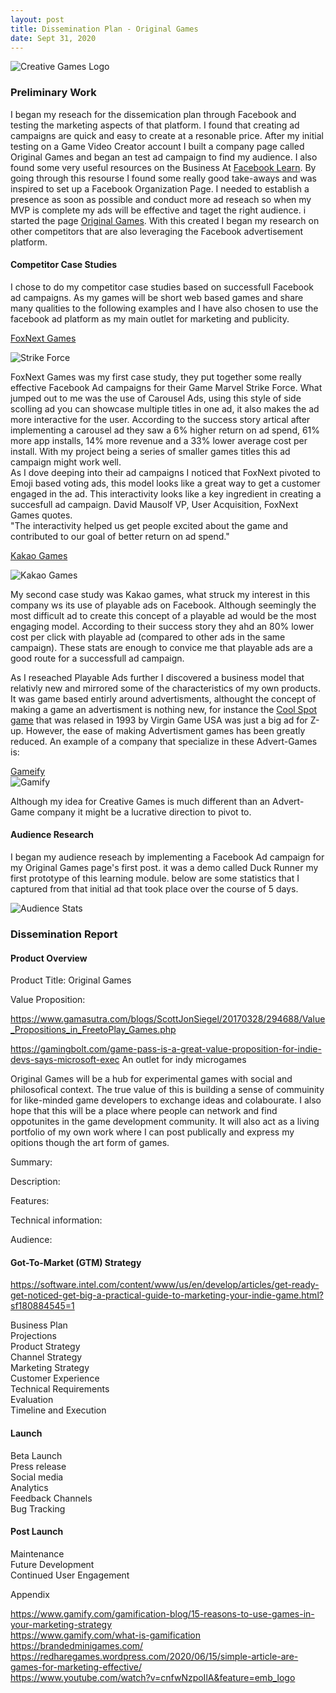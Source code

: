 ```yaml
---
layout: post
title: Dissemination Plan - Original Games  
date: Sept 31, 2020
--- 
```


<img src="../images/Banner.jpg" alt="Creative Games Logo">

### **Preliminary Work**  

I began my reseach for the dissemication plan through Facebook and testing the marketing aspects of that platform. I found that creating ad campaigns are quick and easy to create at a resonable price.  After my initial testing on a Game Video Creator account I built a company page called Original Games and began an test ad campaign to find my audience.  I also found some very useful resources on the Business At [Facebook Learn](https://www.facebook.com/business/learn).  By going through this resourse I found some really good take-aways and was inspired to set up a Facebook Organization Page.  I needed to establish a presence as soon as possible and conduct more ad reseach so when my MVP is complete my ads will be effective and taget the right audience. i started the page [Original Games](https://www.facebook.com/Original-Games-104498631430111).  With this created I began my research on other competitors that are also leveraging the Facebook advertisement platform. 

#### **Competitor Case Studies**

I chose to do my competitor case studies based on successfull Facebook ad campaigns.  As my games will be short web based games and share many qualities to the following examples and I have also chosen to use the facebook ad platform as my main outlet for marketing and publicity.  
   
[FoxNext Games](https://www.facebook.com/business/success/foxnext-games)
   
<img src="../images/strike_force_ad.jpg" alt="Strike Force">   
    
FoxNext Games was my first case study, they put together some really effective Facebook Ad campaigns for their Game Marvel Strike Force. What jumped out to me was the use of Carousel Ads, using this style of side scolling ad you can showcase multiple titles in one ad, it also makes the ad more interactive for the user.  According to the success story artical after implementing a carousel ad they saw a 6% higher return on ad spend, 61% more app installs, 14% more revenue and a 33% lower average cost per install.  With my project being a series of smaller games titles this ad campaign might work well.  
 As I dove deeping into their ad campaigns I noticed that FoxNext pivoted to Emoji based voting ads, this model looks like a great way to get a customer engaged in the ad. This interactivity looks like a key ingredient in creating a succesfull ad campaign. David Mausolf VP, User Acquisition, FoxNext Games quotes.  
"The interactivity helped us get people excited about the game and contributed to our goal of better return on ad spend."  
  
[Kakao Games](https://www.facebook.com/business/success/kakao-games-wisebirds)

<img src="../images/kakaoGames.png" alt="Kakao Games">
   
My second case study was Kakao games, what struck my interest in this company ws its use of playable ads on Facebook.  Although seemingly the most difficult ad to create this concept of a playable ad would be the most engaging model. According to their success story they ahd an 80% lower cost per click with playable ad (compared to other ads in the same campaign).  These stats are enough to convice me that playable ads are a good route for a successfull ad campaign.   
  
As I reseached Playable Ads further I discovered a business model that relativly new and mirrored some of the characteristics of my own products.  It was game based entirly around advertisments, althought the concept of making a game an advertisment is nothing new, for instance the [Cool Spot game](https://en.wikipedia.org/wiki/Cool_Spot) that was relased in 1993 by Virgin Game USA was just a big ad for Z-up.  However, the ease of making Advertisment games has been greatly reduced.  An example of a company that specialize in these Advert-Games is:

[Gameify](https://www.gamify.com)   
<img src="../images/gamify.jpg" alt="Gamify">  
    
Although my idea for Creative Games is much different than an Advert-Game company it might be a lucrative direction to pivot to. 


#### **Audience Research**  
   
I began my audience reseach by implementing a Facebook Ad campaign for my Original Games page's first post.  it was a demo called Duck Runner my first prototype of this learning module.  below are some statistics that I captured from that initial ad that took place over the course of 5 days.  
  
<img src="../images/audience_stats.jpg" alt="Audience Stats">  
   

### **Dissemination Report** 
    
    
#### **Product Overview**  

Product Title: Original Games  
  
Value Proposition:  

https://www.gamasutra.com/blogs/ScottJonSiegel/20170328/294688/Value_Propositions_in_FreetoPlay_Games.php

https://gamingbolt.com/game-pass-is-a-great-value-proposition-for-indie-devs-says-microsoft-exec
An outlet for indy microgames

Original Games will be a hub for experimental games with social and philosofical context.  The true value of this is building a sense of commuinity for like-minded game developers to exchange ideas and colabourate.  I also hope that this will be a place where people can network and find oppotunites in the game development community. 
It will also act as a living portfolio of my own work where I can post publically and express my opitions though the art form of games.  
	
Summary:   
   
Description:   
   
Features:   
    
Technical information:  
     
Audience:   
     
	
#### **Got-To-Market (GTM) Strategy**  
   
https://software.intel.com/content/www/us/en/develop/articles/get-ready-get-noticed-get-big-a-practical-guide-to-marketing-your-indie-game.html?sf180884545=1   
   
Business Plan  
Projections  
Product Strategy  
Channel Strategy  
Marketing Strategy  
Customer Experience  
Technical Requirements  
Evaluation  
Timeline and Execution  

   

#### **Launch**  
   
Beta Launch  
Press release  
Social media  
Analytics  
Feedback Channels  
Bug Tracking  
   
   

#### **Post Launch**  
    
Maintenance  
Future Development  
Continued User Engagement    


Appendix   
     
https://www.gamify.com/gamification-blog/15-reasons-to-use-games-in-your-marketing-strategy    
https://www.gamify.com/what-is-gamification    
https://brandedminigames.com/    
https://redharegames.wordpress.com/2020/06/15/simple-article-are-games-for-marketing-effective/    
https://www.youtube.com/watch?v=cnfwNzpoIlA&feature=emb_logo    
